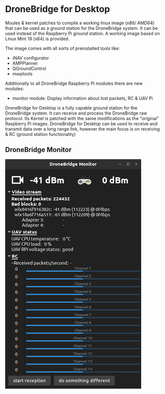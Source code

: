 # DroneBridge for Desktop
Moules &amp; kernel patches to compile a working linux image (x86/ AMD64) that can be used as a ground station for the DroneBridge system. It can be used instead of the Raspberry Pi ground station. A working image based on Linux Mint 19 (x64) is provided.

The image comes with all sorts of preinstalled tools like:
* iNAV configurator
* AMPPlanner
* QGroundControl
* mwptools

Additionally to all DroneBridge Raspberry Pi modules there are new modules:
 * monitor module: Display information about lost packets, RC & UAV Pi

 DroneBridge for Desktop is a fully capable ground station for the DroneBridge system. It can receive and process the DroneBridge raw protocol. Its Kernel is patched with the same modifications as the "original" Raspberry Pi images. DroneBridge for Desktop can be used to receive and transmit data over a long range link, however the main focus is on receiving & RC (ground station functionality)

 ## DroneBridge Monitor

![DroneBridge Monitor screenshot](wiki/DBMonitorScreen.png "DroneBridge Monitor to display feed information")
